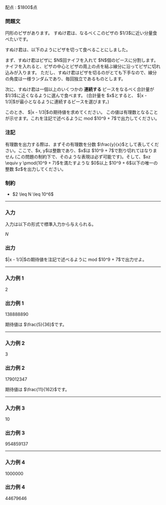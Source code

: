 
<div>

<span>

<span>

<p>
配点 : $1800$点
</p>

<div>

<section>

### **問題文**

<p>
円形のピザがあります。
すぬけ君は、なるべくこのピザの $1/3$に近い分量食べたいです。
</p>

<p>
すぬけ君は、以下のようにピザを切って食べることにしました。
</p>

<p>
まず、すぬけ君はピザに $N$回ナイフを入れて $N$個のピースに分割します。
ナイフを入れると、ピザの中心とピザの周上の点を結ぶ線分に沿ってピザに切れ込みが入ります。
ただし、すぬけ君はピザを切るのがとても下手なので、線分の角度は一様ランダムであり、毎回独立であるものとします。
</p>

<p>
次に、すぬけ君は一個以上のいくつかの 
<strong>
連続する
</strong>
ピースをなるべく合計量が $1/3$に近くなるように選んで食べます。
(合計量を $x$とすると、 $|x - 1/3|$が最小となるように連続するピースを選びます。)
</p>

<p>
このとき、 $|x - 1/3|$の期待値を求めてください。
この値は有理数となることが示せます。これを注記で述べるように mod $10^9 + 7$で出力してください。
</p>

</section>

</div>

<div>

<section>

### **注記**

<p>
有理数を出力する際は、まずその有理数を分数 $\frac{y}{x}$として表してください。ここで、$x, y$は整数であり、$x$は $10^9 + 7$で割り切れてはなりません (この問題の制約下で、そのような表現は必ず可能です)。そして、$xz \equiv y \pmod{10^9 + 7}$を満たすような $0$以上 $10^9 + 6$以下の唯一の整数 $z$を出力してください。
</p>

</section>

</div>

<div>

<section>

### **制約**

<ul>

<li>
$2 \leq N \leq 10^6$
</li>

</ul>

</section>

</div>

---

<div>

<div>

<section>

### **入力**

<p>
入力は以下の形式で標準入力から与えられる。
</p>

<div>

$N$
</div>

</section>

</div>

<div>

<section>

### **出力**

<p>
$|x - 1/3|$の期待値を注記で述べるように mod $10^9 + 7$で出力せよ。
</p>

</section>

</div>

</div>

---

<div>

<section>

### **入力例 1**

<div>

2

</div>

</section>

</div>

<div>

<section>

### **出力例 1**

<div>

138888890

</div>

<p>
期待値は $\frac{5}{36}$です。
</p>

</section>

</div>

---

<div>

<section>

### **入力例 2**

<div>

3

</div>

</section>

</div>

<div>

<section>

### **出力例 2**

<div>

179012347

</div>

<p>
期待値は $\frac{11}{162}$です。
</p>

</section>

</div>

---

<div>

<section>

### **入力例 3**

<div>

10

</div>

</section>

</div>

<div>

<section>

### **出力例 3**

<div>

954859137

</div>

</section>

</div>

---

<div>

<section>

### **入力例 4**

<div>

1000000

</div>

</section>

</div>

<div>

<section>

### **出力例 4**

<div>

44679646

</div>

</section>

</div>

</span>

</span>

</div>
